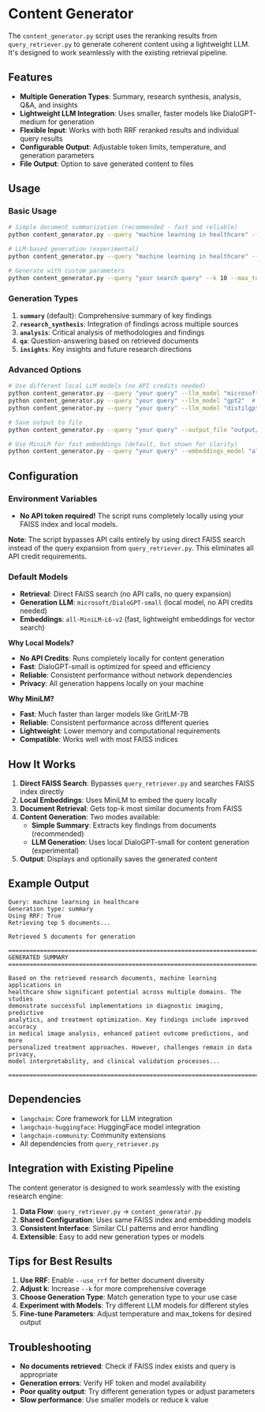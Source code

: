 # Content Generator

The `content_generator.py` script uses the reranking results from `query_retriever.py` to generate coherent content using a lightweight LLM. It's designed to work seamlessly with the existing retrieval pipeline.

## Features

- **Multiple Generation Types**: Summary, research synthesis, analysis, Q&A, and insights
- **Lightweight LLM Integration**: Uses smaller, faster models like DialoGPT-medium for generation
- **Flexible Input**: Works with both RRF reranked results and individual query results
- **Configurable Output**: Adjustable token limits, temperature, and generation parameters
- **File Output**: Option to save generated content to files

## Usage

### Basic Usage

```bash
# Simple document summarization (recommended - fast and reliable)
python content_generator.py --query "machine learning in healthcare" --k 5 --use_simple_summary

# LLM-based generation (experimental)
python content_generator.py --query "machine learning in healthcare" --k 5 --max_tokens 256

# Generate with custom parameters
python content_generator.py --query "your search query" --k 10 --max_tokens 512 --use_simple_summary
```

### Generation Types

1. **`summary`** (default): Comprehensive summary of key findings
2. **`research_synthesis`**: Integration of findings across multiple sources
3. **`analysis`**: Critical analysis of methodologies and findings
4. **`qa`**: Question-answering based on retrieved documents
5. **`insights`**: Key insights and future research directions

### Advanced Options

```bash
# Use different local LLM models (no API credits needed)
python content_generator.py --query "your query" --llm_model "microsoft/DialoGPT-small"
python content_generator.py --query "your query" --llm_model "gpt2"  # Even smaller model
python content_generator.py --query "your query" --llm_model "distilgpt2"  # Lightweight alternative

# Save output to file
python content_generator.py --query "your query" --output_file "output/summary.txt"

# Use MiniLM for fast embeddings (default, but shown for clarity)
python content_generator.py --query "your query" --embeddings_model "all-MiniLM-L6-v2"
```

## Configuration

### Environment Variables

- **No API token required!** The script runs completely locally using your FAISS index and local models.

**Note**: The script bypasses API calls entirely by using direct FAISS search instead of the query expansion from `query_retriever.py`. This eliminates all API credit requirements.

### Default Models

- **Retrieval**: Direct FAISS search (no API calls, no query expansion)
- **Generation LLM**: `microsoft/DialoGPT-small` (local model, no API credits needed)
- **Embeddings**: `all-MiniLM-L6-v2` (fast, lightweight embeddings for vector search)

**Why Local Models?**
- **No API Credits**: Runs completely locally for content generation
- **Fast**: DialoGPT-small is optimized for speed and efficiency
- **Reliable**: Consistent performance without network dependencies
- **Privacy**: All generation happens locally on your machine

**Why MiniLM?**
- **Fast**: Much faster than larger models like GritLM-7B
- **Reliable**: Consistent performance across different queries
- **Lightweight**: Lower memory and computational requirements
- **Compatible**: Works well with most FAISS indices

## How It Works

1. **Direct FAISS Search**: Bypasses `query_retriever.py` and searches FAISS index directly
2. **Local Embeddings**: Uses MiniLM to embed the query locally
3. **Document Retrieval**: Gets top-k most similar documents from FAISS
4. **Content Generation**: Two modes available:
   - **Simple Summary**: Extracts key findings from documents (recommended)
   - **LLM Generation**: Uses local DialoGPT-small for content generation (experimental)
5. **Output**: Displays and optionally saves the generated content

## Example Output

```
Query: machine learning in healthcare
Generation type: summary
Using RRF: True
Retrieving top 5 documents...

Retrieved 5 documents for generation

================================================================================
GENERATED SUMMARY
================================================================================

Based on the retrieved research documents, machine learning applications in 
healthcare show significant potential across multiple domains. The studies 
demonstrate successful implementations in diagnostic imaging, predictive 
analytics, and treatment optimization. Key findings include improved accuracy 
in medical image analysis, enhanced patient outcome predictions, and more 
personalized treatment approaches. However, challenges remain in data privacy, 
model interpretability, and clinical validation processes...

================================================================================
```

## Dependencies

- `langchain`: Core framework for LLM integration
- `langchain-huggingface`: HuggingFace model integration
- `langchain-community`: Community extensions
- All dependencies from `query_retriever.py`

## Integration with Existing Pipeline

The content generator is designed to work seamlessly with the existing research engine:

1. **Data Flow**: `query_retriever.py` → `content_generator.py`
2. **Shared Configuration**: Uses same FAISS index and embedding models
3. **Consistent Interface**: Similar CLI patterns and error handling
4. **Extensible**: Easy to add new generation types or models

## Tips for Best Results

1. **Use RRF**: Enable `--use_rrf` for better document diversity
2. **Adjust k**: Increase `--k` for more comprehensive coverage
3. **Choose Generation Type**: Match generation type to your use case
4. **Experiment with Models**: Try different LLM models for different styles
5. **Fine-tune Parameters**: Adjust temperature and max_tokens for desired output

## Troubleshooting

- **No documents retrieved**: Check if FAISS index exists and query is appropriate
- **Generation errors**: Verify HF token and model availability
- **Poor quality output**: Try different generation types or adjust parameters
- **Slow performance**: Use smaller models or reduce k value
